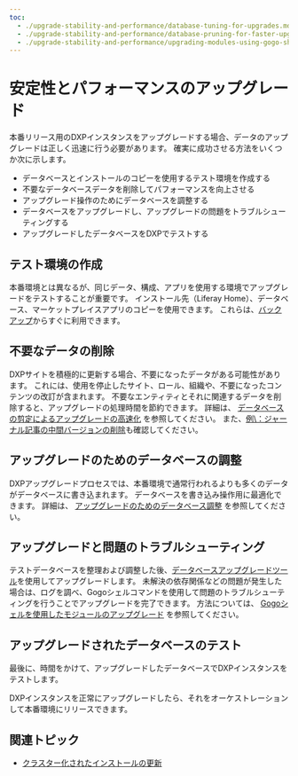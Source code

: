 ```yaml
---
toc:
  - ./upgrade-stability-and-performance/database-tuning-for-upgrades.md
  - ./upgrade-stability-and-performance/database-pruning-for-faster-upgrades.md
  - ./upgrade-stability-and-performance/upgrading-modules-using-gogo-shell.md
---
```

# 安定性とパフォーマンスのアップグレード

本番リリース用のDXPインスタンスをアップグレードする場合、データのアップグレードは正しく迅速に行う必要があります。 確実に成功させる方法をいくつか次に示します。

* データベースとインストールのコピーを使用するテスト環境を作成する
* 不要なデータベースデータを削除してパフォーマンスを向上させる
* アップグレード操作のためにデータベースを調整する
* データベースをアップグレードし、アップグレードの問題をトラブルシューティングする
* アップグレードしたデータベースをDXPでテストする

## テスト環境の作成

本番環境とは異なるが、同じデータ、構成、アプリを使用する環境でアップグレードをテストすることが重要です。 インストール先（Liferay Home）、データベース、マーケットプレイスアプリのコピーを使用できます。 これらは、[バックアップ](../maintaining-a-liferay-installation/backing-up.md)からすぐに利用できます。

## 不要なデータの削除

DXPサイトを積極的に更新する場合、不要になったデータがある可能性があります。 これには、使用を停止したサイト、ロール、組織や、不要になったコンテンツの改訂が含まれます。 不要なエンティティとそれに関連するデータを削除すると、アップグレードの処理時間を節約できます。 詳細は、 [データベースの剪定によるアップグレードの高速化](./upgrade-stability-and-performance/database-pruning-for-faster-upgrades.md) を参照してください。 また、[例\：ジャーナル記事の中間バージョンの削除](./upgrade-stability-and-performance/example-removing-intermediate-journal-article-versions.md)も確認してください。

## アップグレードのためのデータベースの調整

DXPアップグレードプロセスでは、本番環境で通常行われるよりも多くのデータがデータベースに書き込まれます。 データベースを書き込み操作用に最適化できます。 詳細は、 [アップグレードのためのデータベース調整](./upgrade-stability-and-performance/database-tuning-for-upgrades.md) を参照してください。

## アップグレードと問題のトラブルシューティング

テストデータベースを整理および調整した後、[データベースアップグレードツール](./upgrade-basics/using-the-database-upgrade-tool.md)を使用してアップグレードします。 未解決の依存関係などの問題が発生した場合は、ログを調べ、Gogoシェルコマンドを使用して問題のトラブルシューティングを行うことでアップグレードを完了できます。 方法については、 [Gogoシェルを使用したモジュールのアップグレード](./upgrade-stability-and-performance/upgrading-modules-using-gogo-shell.md) を参照してください。

## アップグレードされたデータベースのテスト

最後に、時間をかけて、アップグレードしたデータベースでDXPインスタンスをテストします。

DXPインスタンスを正常にアップグレードしたら、それをオーケストレーションして本番環境にリリースできます。

## 関連トピック

* [クラスター化されたインストールの更新](../maintaining-a-liferay-installation/maintaining-clustered-installations.md)
